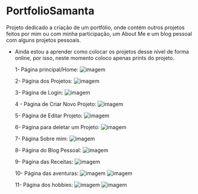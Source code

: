 # PortfolioSamanta
Projeto dedicado a criação de um portfólio, onde contém outros projetos feitos por mim ou com minha participação, um About Me e um blog pessoal com alguns projetos pessoais.

- Ainda estou a aprender como colocar os projetos desse nível de forma online, por isso, neste momento coloco apenas prints do projeto.

  1- Página principal/Home:
![imagem](https://github.com/samanta-bordallo/PortfolioSamanta/assets/120125321/96fb1b7f-10a1-4df0-bf8f-7b184bbc7f4d)

  2- Página dos Projetos:
  ![imagem](https://github.com/samanta-bordallo/PortfolioSamanta/assets/120125321/d51dccc6-00b9-4b4f-9a7f-f0292c66badb)

  3- Página de Login:
  ![imagem](https://github.com/samanta-bordallo/PortfolioSamanta/assets/120125321/89c2dbfa-f837-4c5f-8cca-92d4f66190b3)

  4 - Página de Criar Novo Projeto:
  ![imagem](https://github.com/samanta-bordallo/PortfolioSamanta/assets/120125321/0d6bbd16-58b2-43ea-ac15-dfbaff934076)

  5- Página de Editar Projeto:
  ![imagem](https://github.com/samanta-bordallo/PortfolioSamanta/assets/120125321/8b006b7a-9fa9-4c97-9d13-1b66bf249e53)

  6- Página para deletar um Projeto:
  ![imagem](https://github.com/samanta-bordallo/PortfolioSamanta/assets/120125321/67d50c3f-f0bb-4bcc-aaac-512c2e72ccad)

  7- Página Sobre mim:
  ![imagem](https://github.com/samanta-bordallo/PortfolioSamanta/assets/120125321/7109eda0-2fe3-41e6-a2cc-fad34a2a61cf)

  8- Página do Blog Pessoal:
  ![imagem](https://github.com/samanta-bordallo/PortfolioSamanta/assets/120125321/f9c9ac69-c0cc-4e72-85c2-645d271c0153)

  9- Página das Receitas:
  ![imagem](https://github.com/samanta-bordallo/PortfolioSamanta/assets/120125321/79a6142c-d3d2-4067-9ffa-554218e5c9e6)

  10- Página das aventuras:
  ![imagem](https://github.com/samanta-bordallo/PortfolioSamanta/assets/120125321/1b93101f-e679-4e7d-91c8-4056390942ab)
  ![imagem](https://github.com/samanta-bordallo/PortfolioSamanta/assets/120125321/2d7325ad-9483-4201-aca1-0043ec63898c)

  11- Página dos hobbies:
  ![imagem](https://github.com/samanta-bordallo/PortfolioSamanta/assets/120125321/2731b325-7754-476e-b0f6-c263bf805fcf)
  ![imagem](https://github.com/samanta-bordallo/PortfolioSamanta/assets/120125321/80639816-b92c-490c-8358-47b84daa5373)

  














